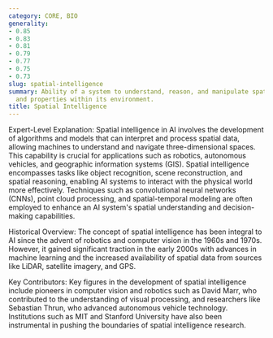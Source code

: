 ```yaml
---
category: CORE, BIO
generality:
- 0.85
- 0.83
- 0.81
- 0.79
- 0.77
- 0.75
- 0.73
slug: spatial-intelligence
summary: Ability of a system to understand, reason, and manipulate spatial relationships
  and properties within its environment.
title: Spatial Intelligence
---
```


Expert-Level Explanation: Spatial intelligence in AI involves the development of algorithms and models that can interpret and process spatial data, allowing machines to understand and navigate three-dimensional spaces. This capability is crucial for applications such as robotics, autonomous vehicles, and geographic information systems (GIS). Spatial intelligence encompasses tasks like object recognition, scene reconstruction, and spatial reasoning, enabling AI systems to interact with the physical world more effectively. Techniques such as convolutional neural networks (CNNs), point cloud processing, and spatial-temporal modeling are often employed to enhance an AI system's spatial understanding and decision-making capabilities.

Historical Overview: The concept of spatial intelligence has been integral to AI since the advent of robotics and computer vision in the 1960s and 1970s. However, it gained significant traction in the early 2000s with advances in machine learning and the increased availability of spatial data from sources like LiDAR, satellite imagery, and GPS.

Key Contributors: Key figures in the development of spatial intelligence include pioneers in computer vision and robotics such as David Marr, who contributed to the understanding of visual processing, and researchers like Sebastian Thrun, who advanced autonomous vehicle technology. Institutions such as MIT and Stanford University have also been instrumental in pushing the boundaries of spatial intelligence research.